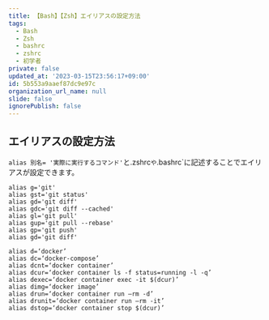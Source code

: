 ```yaml
---
title: 【Bash】【Zsh】エイリアスの設定方法
tags:
  - Bash
  - Zsh
  - bashrc
  - zshrc
  - 初学者
private: false
updated_at: '2023-03-15T23:56:17+09:00'
id: 5b553a9aaef87dc9e97c
organization_url_name: null
slide: false
ignorePublish: false
---
```


## エイリアスの設定方法
`alias 別名= '実際に実行するコマンド'`と.zshrc`や`.bashrc`に記述することでエイリアスが設定できます。

```.zshrc:エイリアス設定例
alias g='git'
alias gst='git status'
alias gd='git diff'
alias gdc='git diff --cached'
alias gl='git pull'
alias gup='git pull --rebase'
alias gp='git push'
alias gd='git diff'

alias d=‘docker’
alias dc=‘docker-compose’
alias dcnt=‘docker container’
alias dcur=‘docker container ls -f status=running -l -q’
alias dexec=‘docker container exec -it $(dcur)’
alias dimg=‘docker image’
alias drun=‘docker container run —rm -d’
alias drunit=‘docker container run —rm -it’
alias dstop=‘docker container stop $(dcur)’

```


